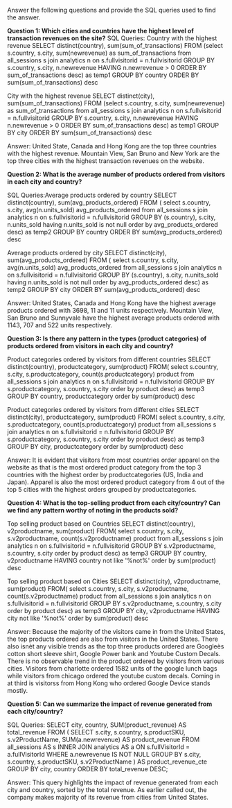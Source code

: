 Answer the following questions and provide the SQL queries used to find the answer.

    
**Question 1: Which cities and countries have the highest level of transaction revenues on the site?**
SQL Queries: Country with the highest revenue SELECT distinct(country), sum(sum_of_transactions) FROM (select s.country, s.city, sum(newrevenue) as sum_of_transactions from all_sessions s join analytics n on s.fullvisitorid = n.fullvisitorid GROUP BY s.country, s.city, n.newrevenue HAVING n.newrevenue > 0 ORDER BY sum_of_transactions desc) as temp1 GROUP BY country ORDER BY sum(sum_of_transactions) desc

City with the highest revenue SELECT distinct(city), sum(sum_of_transactions) FROM (select s.country, s.city, sum(newrevenue) as sum_of_transactions from all_sessions s join analytics n on s.fullvisitorid = n.fullvisitorid GROUP BY s.country, s.city, n.newrevenue HAVING n.newrevenue > 0 ORDER BY sum_of_transactions desc) as temp1 GROUP BY city ORDER BY sum(sum_of_transactions) desc

Answer: United State, Canada and Hong Kong are the top three countries with the highest revenue. Mountain View, San Bruno and New York are the top three cities with the highest transaction revenues on the website.












**Question 2: What is the average number of products ordered from visitors in each city and country?**


SQL Queries:Average products ordered by country SELECT distinct(country), sum(avg_products_ordered) FROM ( select s.country, s.city, avg(n.units_sold) avg_products_ordered from all_sessions s join analytics n on s.fullvisitorid = n.fullvisitorid GROUP BY (s.country), s.city, n.units_sold having n.units_sold is not null order by avg_products_ordered desc) as temp2 GROUP BY country ORDER BY sum(avg_products_ordered) desc

Average products ordered by city SELECT distinct(city), sum(avg_products_ordered) FROM ( select s.country, s.city, avg(n.units_sold) avg_products_ordered from all_sessions s join analytics n on s.fullvisitorid = n.fullvisitorid GROUP BY (s.country), s.city, n.units_sold having n.units_sold is not null order by avg_products_ordered desc) as temp2 GROUP BY city ORDER BY sum(avg_products_ordered) desc

Answer: United States, Canada and Hong Kong have the highest average products ordered with 3698, 11 and 11 units respectively. Mountain View, San Bruno and Sunnyvale have the highest average products ordered with 1143, 707 and 522 units respectively.







**Question 3: Is there any pattern in the types (product categories) of products ordered from visitors in each city and country?**


Product categories ordered by visitors from different countries SELECT distinct(country), productcategory, sum(product) FROM( select s.country, s.city, s.productcategory, count(s.productcategory) product from all_sessions s join analytics n on s.fullvisitorid = n.fullvisitorid GROUP BY s.productcategory, s.country, s.city order by product desc) as temp3 GROUP BY country, productcategory order by sum(product) desc

Product categories ordered by visitors from different cities SELECT distinct(city), productcategory, sum(product) FROM( select s.country, s.city, s.productcategory, count(s.productcategory) product from all_sessions s join analytics n on s.fullvisitorid = n.fullvisitorid GROUP BY s.productcategory, s.country, s.city order by product desc) as temp3 GROUP BY city, productcategory order by sum(product) desc

Answer: It is evident that visitors from most countries order apparel on the website as that is the most ordered product category from the top 3 countries with the highest order by productcategories (US, India and Japan). Apparel is also the most ordered product category from 4 out of the top 5 cities with the highest orders grouped by productcategories.



**Question 4: What is the top-selling product from each city/country? Can we find any pattern worthy of noting in the products sold?**


Top selling product based on Countries SELECT distinct(country), v2productname, sum(product) FROM( select s.country, s.city, s.v2productname, count(s.v2productname) product from all_sessions s join analytics n on s.fullvisitorid = n.fullvisitorid GROUP BY s.v2productname, s.country, s.city order by product desc) as temp3 GROUP BY country, v2productname HAVING country not like '%not%' order by sum(product) desc

Top selling product based on Cities SELECT distinct(city), v2productname, sum(product) FROM( select s.country, s.city, s.v2productname, count(s.v2productname) product from all_sessions s join analytics n on s.fullvisitorid = n.fullvisitorid GROUP BY s.v2productname, s.country, s.city order by product desc) as temp3 GROUP BY city, v2productname HAVING city not like '%not%' order by sum(product) desc

Answer: Because the majority of the visitors came in from the United States, the top products ordered are also from visitors in the United States. There also isnèt any visible trends as the top three products ordered are Googleès cotton short sleeve shirt, Google Power bank and Youtube Custom Decals. There is no observable trend in the product ordered by visitors from various cities. Visitors from charlotte ordered 1582 units of the google lunch bags while visitors from chicago ordered the youtube custom decals. Coming in at third is visitorss from Hong Kong who ordered Google Device stands mostly.




**Question 5: Can we summarize the impact of revenue generated from each city/country?**

SQL Queries: SELECT city, country, SUM(product_revenue) AS total_revenue FROM ( SELECT s.city, s.country, s.productSKU, s.v2ProductName, SUM(a.newrevenue) AS product_revenue FROM all_sessions AS s INNER JOIN analytics AS a ON s.fullVisitorId = a.fullVisitorId WHERE a.newrevenue IS NOT NULL GROUP BY s.city, s.country, s.productSKU, s.v2ProductName ) AS product_revenue_cte GROUP BY city, country ORDER BY total_revenue DESC;

Answer: This query highlîghts the impact of revenue generated from each city and country, sorted by the total revenue. As earlier called out, the company makes majority of its revenue from cities from United States.
